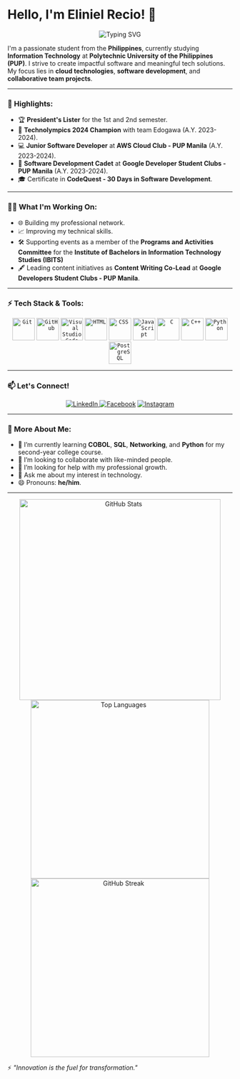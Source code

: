 # Hello, I'm Eliniel Recio! 👋

<p align="center">
  <img src="https://readme-typing-svg.demolab.com?font=Fira+Code&size=28&pause=1000&color=6A5ACD&center=true&vCenter=true&width=600&lines=Welcome+to+my+GitHub+Profile!+%F0%9F%91%8B;I+am+a+Software+Developer!+%F0%9F%92%BB;Let's+create+something+amazing!+%F0%9F%9A%80" alt="Typing SVG" />
</p>

I'm a passionate student from the **Philippines**, currently studying **Information Technology** at **Polytechnic University of the Philippines (PUP)**. I strive to create impactful software and meaningful tech solutions. My focus lies in **cloud technologies**, **software development**, and **collaborative team projects**.

---

### 🌟 Highlights:

- 🏆 **President's Lister** for the 1st and 2nd semester.
- 🥇 **Technolympics 2024 Champion** with team Edogawa (A.Y. 2023-2024).
- 💻 **Junior Software Developer** at **AWS Cloud Club - PUP Manila** (A.Y. 2023-2024).
- 🚀 **Software Development Cadet** at **Google Developer Student Clubs - PUP Manila** (A.Y. 2023-2024).
- 🎓 Certificate in **CodeQuest - 30 Days in Software Development**.

---

### 👨‍💻 What I'm Working On:

- 🌐 Building my professional network.
- 📈 Improving my technical skills.
- 🛠️ Supporting events as a member of the **Programs and Activities Committee** for the **Institute of Bachelors in Information Technology Studies (IBITS)**
- 🖋️ Leading content initiatives as **Content Writing Co-Lead** at **Google Developers Student Clubs - PUP Manila**.

---

### ⚡ Tech Stack & Tools:
<div align="center">
	<code><img width="50" src="https://user-images.githubusercontent.com/25181517/192108372-f71d70ac-7ae6-4c0d-8395-51d8870c2ef0.png" alt="Git" title="Git"/></code>
	<code><img width="50" src="https://user-images.githubusercontent.com/25181517/192108374-8da61ba1-99ec-41d7-80b8-fb2f7c0a4948.png" alt="GitHub" title="GitHub"/></code>
	<code><img width="50" src="https://user-images.githubusercontent.com/25181517/192108891-d86b6220-e232-423a-bf5f-90903e6887c3.png" alt="Visual Studio Code" title="Visual Studio Code"/></code>
	<code><img width="50" src="https://user-images.githubusercontent.com/25181517/192158954-f88b5814-d510-4564-b285-dff7d6400dad.png" alt="HTML" title="HTML"/></code>
	<code><img width="50" src="https://user-images.githubusercontent.com/25181517/183898674-75a4a1b1-f960-4ea9-abcb-637170a00a75.png" alt="CSS" title="CSS"/></code>
	<code><img width="50" src="https://user-images.githubusercontent.com/25181517/117447155-6a868a00-af3d-11eb-9cfe-245df15c9f3f.png" alt="JavaScript" title="JavaScript"/></code>
	<code><img width="50" src="https://user-images.githubusercontent.com/25181517/192106070-46255bcf-65e6-4c6b-a296-bf8d0d8fb2a7.png" alt="C" title="C"/></code>
	<code><img width="50" src="https://user-images.githubusercontent.com/25181517/192106073-90fffafe-3562-4ff9-a37e-c77a2da0ff58.png" alt="C++" title="C++"/></code>
	<code><img width="50" src="https://user-images.githubusercontent.com/25181517/183423507-c056a6f9-1ba8-4312-a350-19bcbc5a8697.png" alt="Python" title="Python"/></code>
	<code><img width="50" src="https://user-images.githubusercontent.com/25181517/117208740-bfb78400-adf5-11eb-97bb-09072b6bedfc.png" alt="PostgreSQL" title="PostgreSQL"/></code>
</div>

---

### 📫 Let's Connect!

<p align="center">
  <a href="https://www.linkedin.com/in/recio-eliniel-932521291/"><img src="https://img.shields.io/badge/LinkedIn-blue?logo=linkedin&logoColor=white" alt="LinkedIn" </a>
  <a href="https://www.facebook.com/happyreshh?mibextid=LQQJ4d"><img src="https://img.shields.io/badge/Facebook-1877F2?logo=facebook&logoColor=white" alt="Facebook" /></a>
  <a href="https://www.instagram.com/happyresh?igsh=ZHF4OXpqNzh2am4x&utm_source=qr"><img src="https://img.shields.io/badge/Instagram-E4405F?logo=instagram&logoColor=white" alt="Instagram" /></a>
</p>

---

### 🔭 More About Me:

- 🌱 I’m currently learning **COBOL**, **SQL**, **Networking**, and **Python** for my second-year college course.
- 👯 I’m looking to collaborate with like-minded people.
- 🤔 I’m looking for help with my professional growth.
- 💬 Ask me about my interest in technology.
- 😄 Pronouns: **he/him**.

---

<div align="center">
  <img src="https://github-readme-stats.vercel.app/api?username=happyresh&show_icons=true&theme=radical&hide_border=true" alt="GitHub Stats" style="width: 450px;"/>
  <img src="https://github-readme-stats.vercel.app/api/top-langs/?username=happyresh&layout=compact&theme=radical&hide_border=true" alt="Top Languages" style="width: 400px;"/>
  <img src="https://github-readme-streak-stats.herokuapp.com/?user=happyresh&theme=radical&hide_border=true" alt="GitHub Streak" style="width: 400px;"/>
</div>


⚡️ *"Innovation is the fuel for transformation."*
